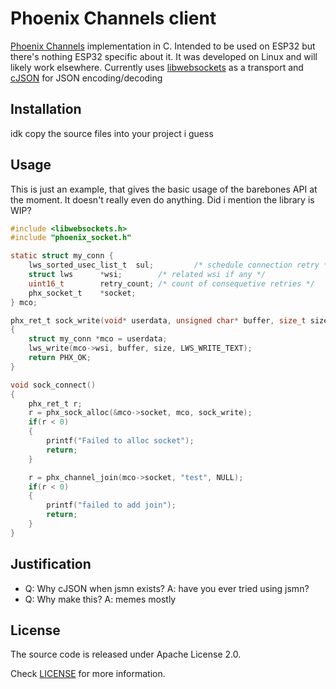 # Phoenix Channels client

[Phoenix Channels](https://hexdocs.pm/phoenix/channels.html) implementation
in C. Intended to be used on ESP32 but there's nothing ESP32 specific about it.
It was developed on Linux and will likely work elsewhere. Currently uses
[libwebsockets](https://libwebsockets.org/) as a transport and
[cJSON](https://github.com/DaveGamble/cJSON) for JSON encoding/decoding

## Installation

idk copy the source files into your project i guess

## Usage

This is just an example, that gives the basic usage of the barebones API at the moment.
It doesn't really even do anything. Did i mention the library is WIP?

```c
#include <libwebsockets.h>
#include "phoenix_socket.h"

static struct my_conn {
    lws_sorted_usec_list_t	sul;	     /* schedule connection retry */
    struct lws		*wsi;	     /* related wsi if any */
    uint16_t		retry_count; /* count of consequetive retries */
    phx_socket_t    *socket;
} mco;

phx_ret_t sock_write(void* userdata, unsigned char* buffer, size_t size)
{
    struct my_conn *mco = userdata;
    lws_write(mco->wsi, buffer, size, LWS_WRITE_TEXT);
    return PHX_OK;
}

void sock_connect()
{
    phx_ret_t r;
    r = phx_sock_alloc(&mco->socket, mco, sock_write);
    if(r < 0)
    {
        printf("Failed to alloc socket");
        return;
    }

    r = phx_channel_join(mco->socket, "test", NULL);
    if(r < 0)
    {
        printf("failed to add join");
        return;
    }
}
```

## Justification

* Q: Why cJSON when jsmn exists?
  A: have you ever tried using jsmn?
* Q: Why make this?
  A: memes mostly

## License

The source code is released under Apache License 2.0.

Check [LICENSE](LICENSE) for more information.
